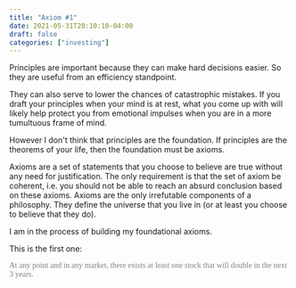 ```yaml
---
title: "Axiom #1"
date: 2021-05-31T20:10:10-04:00
draft: false
categories: ["investing"]
---
```


Principles are important because they can make hard decisions easier. So they are useful from an efficiency standpoint.

They can also serve to lower the chances of catastrophic mistakes. If you draft your principles when your mind is at rest, what you come up with will likely help protect you from emotional impulses when you are in a more tumultuous frame of mind.

However I don't think that principles are the foundation. If principles are the theorems of your life, then the foundation must be axioms.

Axioms are a set of statements that you choose to believe are true without any need for justification. The only requirement is that the set of axiom be coherent, i.e. you should not be able to reach an absurd conclusion based on these axioms. Axioms are the only irrefutable components of a philosophy. They define the universe that you live in (or at least you choose to believe that they do).

I am in the process of building my foundational axioms.

This is the first one:

<div style="font-family:'Tahoma'; color:gray">At any point and in any market, there exists at least one stock that will double in the next 3 years.</div></br>


